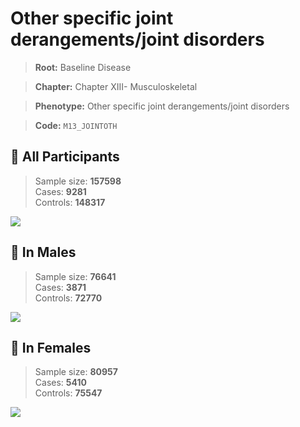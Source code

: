 # Other specific joint derangements/joint disorders

> **Root:** Baseline Disease  

> **Chapter:** Chapter XIII- Musculoskeletal  

> **Phenotype:** Other specific joint derangements/joint disorders  

> **Code:** `M13_JOINTOTH`

## 🧪 All Participants  
> Sample size: **157598**  
> Cases: **9281**  
> Controls: **148317**
<img src="/Disease/Figures/ALL/Incidence/M13_JOINTOTH.png"/>
<CsvTable src="/Disease/Data/ALL/Incidence/COX_M13_JOINTOTH.csv" label="🔍 View full results" />

## 👨 In Males  
> Sample size: **76641**  
> Cases: **3871**  
> Controls: **72770**
<img src="/Disease/Figures/Male/Incidence/M13_JOINTOTH.png"/>
<CsvTable src="/Disease/Data/Male/Incidence/COX_M13_JOINTOTH.csv" label="🔍 View full results" />

## 👩 In Females  
> Sample size: **80957**  
> Cases: **5410**  
> Controls: **75547**
<img src="/Disease/Figures/Female/Incidence/M13_JOINTOTH.png"/>
<CsvTable src="/Disease/Data/Female/Incidence/COX_M13_JOINTOTH.csv" label="🔍 View full results" />
